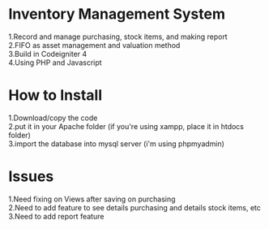 # Inventory Management System
1.Record and manage purchasing, stock items, and making report\
2.FIFO as asset management and valuation method\
3.Build in Codeigniter 4\
4.Using PHP and Javascript 

# How to Install
1.Download/copy the code\
2.put it in your Apache folder (if you're using xampp, place it in htdocs folder)\
3.import the database into mysql server (i'm using phpmyadmin)

# Issues
1.Need fixing on Views after saving on purchasing\
2.Need to add feature to see details purchasing and details stock items, etc\
3.Need to add report feature
